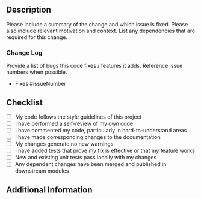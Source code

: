 ## Description

Please include a summary of the change and which issue is fixed. Please also include relevant motivation and context.
List any dependencies that are required for this change.

### Change Log

Provide a list of bugs this code fixes / features it adds. Reference issue numbers when possible.

- Fixes #issueNumber

## Checklist

- [ ] My code follows the style guidelines of this project
- [ ] I have performed a self-review of my own code
- [ ] I have commented my code, particularly in hard-to-understand areas
- [ ] I have made corresponding changes to the documentation
- [ ] My changes generate no new warnings
- [ ] I have added tests that prove my fix is effective or that my feature works
- [ ] New and existing unit tests pass locally with my changes
- [ ] Any dependent changes have been merged and published in downstream modules

## Additional Information
